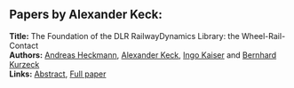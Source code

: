<h2>Papers by Alexander Keck:</h2>
<p>
<b>Title:</b> The Foundation of the DLR RailwayDynamics Library: the Wheel-Rail-Contact<br />
<b>Authors:</b> <a href="../authors/author_129.html">Andreas Heckmann</a>, <a href="../authors/author_158.html">Alexander Keck</a>, <a href="../authors/author_155.html">Ingo Kaiser</a> and <a href="../authors/author_184.html">Bernhard Kurzeck</a><br />
<b>Links:</b> <a href="../abstracts/abstract_50.pdf">Abstract</a>, <a href="../submissions/ECP14096465_HeckmannKeckKaiserKurzeck.pdf">Full paper</a>
</p>